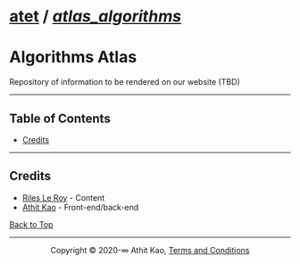 # [atet](https://github.com/atet) / [**_atlas_algorithms_**](https://github.com/atet/learn/blob/master/README.md#atet--algorithms-atlas)

# Algorithms Atlas

Repository of information to be rendered on our website (TBD)

--------------------------------------------------------------------------------------------------

## Table of Contents

* [Credits](#credits)

--------------------------------------------------------------------------------------------------

## Credits

* [Riles Le Roy](https://github.com/iamriles) - Content
* [Athit Kao](https://github.com/atet) - Front-end/back-end

[Back to Top](#table-of-contents)

--------------------------------------------------------------------------------------------------

<p align="center">Copyright © 2020-∞ Athit Kao, <a href="http://www.athitkao.com/tos.html" target="_blank">Terms and Conditions</a></p>